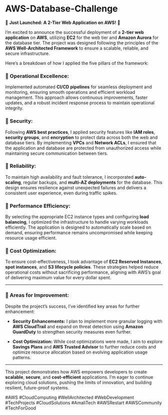 # AWS-Database-Challenge
🚀 **Just Launched: A 2-Tier Web Application on AWS!** 🚀

I’m excited to announce the successful deployment of a **2-tier web application** on **AWS**, utilizing **EC2** for the web tier and **Amazon Aurora** for the database tier. The project was designed following the principles of the **AWS Well-Architected Framework** to ensure a scalable, reliable, and secure infrastructure.

Here’s a breakdown of how I applied the five pillars of the framework:

### 🔹 Operational Excellence:
Implemented automated **CI/CD pipelines** for seamless deployment and monitoring, ensuring smooth operations and efficient workload management. This approach allows continuous improvements, faster updates, and a robust incident response process to maintain operational integrity.

### 🔹 Security:
Following **AWS best practices**, I applied security features like **IAM roles**, **security groups**, and **encryption** to protect data across both the web and database tiers. By implementing **VPCs** and **Network ACLs**, I ensured that the application and database are protected from unauthorized access while maintaining secure communication between tiers.

### 🔹 Reliability:
To maintain high availability and fault tolerance, I incorporated **auto-scaling**, regular backups, and **multi-AZ deployments** for the database. This design ensures resilience against unexpected failures and delivers a consistent user experience, even during traffic spikes.

### 🔹 Performance Efficiency:
By selecting the appropriate EC2 instance types and configuring **load balancing**, I optimized the infrastructure to handle varying workloads efficiently. The application is designed to automatically scale based on demand, ensuring performance remains uncompromised while keeping resource usage efficient.

### 🔹 Cost Optimization:
To ensure cost-effectiveness, I took advantage of **EC2 Reserved Instances**, **spot instances**, and **S3 lifecycle policies**. These strategies helped reduce operational costs without sacrificing performance, aligning with AWS’s goal of delivering maximum value for every dollar spent.

---

### 🚀 Areas for Improvement:

Despite the project’s success, I’ve identified key areas for further enhancement:

- **Security Enhancements:** I plan to implement more granular logging with **AWS CloudTrail** and expand on threat detection using **Amazon GuardDuty** to strengthen security measures even further.
  
- **Cost Optimization:** While cost optimizations were made, I aim to explore **Savings Plans** and **AWS Trusted Advisor** to further reduce costs and optimize resource allocation based on evolving application usage patterns.

---

This project demonstrates how AWS empowers developers to create **scalable**, **secure**, and **cost-efficient** applications. I’m eager to continue exploring cloud solutions, pushing the limits of innovation, and building resilient, future-proof systems.

#AWS #CloudComputing #WellArchitected #WebDevelopment #TechProjects #CloudSolutions #AmaliTech #AWSRestart #AWSCommunity #TechForGood
